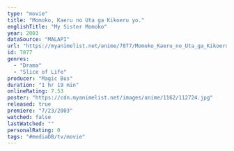 ```yaml
---
type: "movie"
title: "Momoko, Kaeru no Uta ga Kikoeru yo."
englishTitle: "My Sister Momoko"
year: 2003
dataSource: "MALAPI"
url: "https://myanimelist.net/anime/7877/Momoko_Kaeru_no_Uta_ga_Kikoeru_yo"
id: 7877
genres: 
  - "Drama"
  - "Slice of Life"
producer: "Magic Bus"
duration: "1 hr 19 min"
onlineRating: 7.53
poster: "https://cdn.myanimelist.net/images/anime/1162/112724.jpg"
released: true
premiere: "7/23/2003"
watched: false
lastWatched: ""
personalRating: 0
tags: "#mediaDB/tv/movie"
---
```

